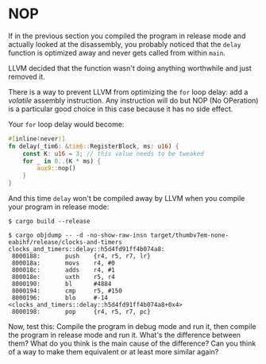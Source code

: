 # NOP

If in the previous section you compiled the program in release mode and actually looked at the
disassembly, you probably noticed that the `delay` function is optimized away and never gets called
from within `main`.

LLVM decided that the function wasn't doing anything worthwhile and just removed it.

There is a way to prevent LLVM from optimizing the `for` loop delay: add a *volatile* assembly
instruction. Any instruction will do but NOP (No OPeration) is a particular good choice in this case
because it has no side effect.

Your `for` loop delay would become:

``` rust
#[inline(never)]
fn delay(_tim6: &tim6::RegisterBlock, ms: u16) {
    const K: u16 = 3; // this value needs to be tweaked
    for _ in 0..(K * ms) {
        aux9::nop()
    }
}
```

And this time `delay` won't be compiled away by LLVM when you compile your program in release mode:

``` console
$ cargo build --release

$ cargo objdump -- -d -no-show-raw-insn target/thumbv7em-none-eabihf/release/clocks-and-timers
clocks_and_timers::delay::h5d4fd91ff4b074a8:
 8000188:       push    {r4, r5, r7, lr}
 800018a:       movs    r4, #0
 800018c:       adds    r4, #1
 800018e:       uxth    r5, r4
 8000190:       bl      #4884
 8000194:       cmp     r5, #150
 8000196:       blo     #-14 <clocks_and_timers::delay::h5d4fd91ff4b074a8+0x4>
 8000198:       pop     {r4, r5, r7, pc}
```

Now, test this: Compile the program in debug mode and run it, then compile the program in release
mode and run it. What's the difference between them? What do you think is the main cause of the
difference? Can you think of a way to make them equivalent or at least more similar again?

